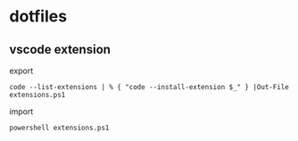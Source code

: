 # dotfiles

## vscode extension

export
```
code --list-extensions | % { "code --install-extension $_" } |Out-File extensions.ps1
```

import
```
powershell extensions.ps1
```

